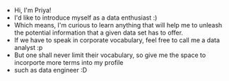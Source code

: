 - Hi, I'm Priya!
- I'd like to introduce myself as a data enthusiast :)
- Which means, I'm curious to learn anything that will help me to unleash the potential information that a given data set has to offer.
- If we have to speak in corporate vocabulary, feel free to call me a data analyst :p
- But one shall never limit their vocabulary, so give me the space to incorporte more terms into my profile
- such as data engineer :D

  

<!---
priyasree97/priyasree97 is a ✨ special ✨ repository because its `README.md` (this file) appears on your GitHub profile.
You can click the Preview link to take a look at your changes.
--->
